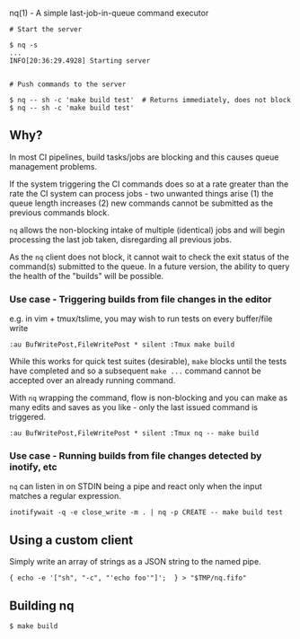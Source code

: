 nq(1) - A simple last-job-in-queue command executor

```
# Start the server

$ nq -s
...
INFO[20:36:29.4928] Starting server


# Push commands to the server

$ nq -- sh -c 'make build test'  # Returns immediately, does not block
$ nq -- sh -c 'make build test'
```

## Why?

In most CI pipelines, build tasks/jobs are blocking and this causes queue
management problems.

If the system  triggering the CI commands  does so at a rate  greater than the
rate the CI system can process jobs  - two unwanted things arise (1) the queue
length increases (2) new commands cannot be submitted as the previous commands
block.

`nq` allows the non-blocking intake of multiple (identical) jobs and
will begin processing the last job taken, disregarding all previous jobs.

As the `nq` client does not block, it cannot wait to check the exit status
of the command(s) submitted to the queue. In a future version, the ability
to query the health of the "builds" will be possible.

### Use case - Triggering builds from file changes in the editor

e.g. in vim + tmux/tslime, you may wish to run tests on every buffer/file write

```
:au BufWritePost,FileWritePost * silent :Tmux make build
```

While this works for quick test suites (desirable), `make` blocks until
the tests have completed and so a subsequent `make ...` command cannot
be accepted over an already running command.

With `nq` wrapping the command, flow is non-blocking and you can make
as many edits and saves as you like - only the last issued command
is triggered.

```
:au BufWritePost,FileWritePost * silent :Tmux nq -- make build
```

### Use case - Running builds from file changes detected by inotify, etc

`nq` can listen in on STDIN being a pipe and react only when the input
matches a regular expression.

```
inotifywait -q -e close_write -m . | nq -p CREATE -- make build test
```

## Using a custom client

Simply write an array of strings as a JSON string to the named pipe.

```
{ echo -e '["sh", "-c", "'echo foo'"]';  } > "$TMP/nq.fifo"
```

## Building nq

```
$ make build
```

